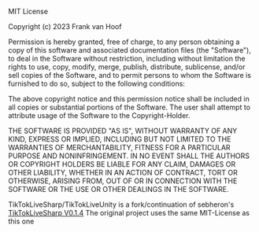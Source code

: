 MIT License

Copyright (c) 2023 Frank van Hoof

Permission is hereby granted, free of charge, to any person obtaining a copy
of this software and associated documentation files (the "Software"), to deal
in the Software without restriction, including without limitation the rights
to use, copy, modify, merge, publish, distribute, sublicense, and/or sell
copies of the Software, and to permit persons to whom the Software is
furnished to do so, subject to the following conditions:

The above copyright notice and this permission notice shall be included in all
copies or substantial portions of the Software.
The user shall attempt to attribute usage of the Software to the Copyright-Holder.

THE SOFTWARE IS PROVIDED "AS IS", WITHOUT WARRANTY OF ANY KIND, EXPRESS OR
IMPLIED, INCLUDING BUT NOT LIMITED TO THE WARRANTIES OF MERCHANTABILITY,
FITNESS FOR A PARTICULAR PURPOSE AND NONINFRINGEMENT. IN NO EVENT SHALL THE
AUTHORS OR COPYRIGHT HOLDERS BE LIABLE FOR ANY CLAIM, DAMAGES OR OTHER
LIABILITY, WHETHER IN AN ACTION OF CONTRACT, TORT OR OTHERWISE, ARISING FROM,
OUT OF OR IN CONNECTION WITH THE SOFTWARE OR THE USE OR OTHER DEALINGS IN THE
SOFTWARE.


TikTokLiveSharp/TikTokLiveUnity is a fork/continuation of sebheron's [TikTokLiveSharp V0.1.4](https://github.com/sebheron/TikTokLiveSharp)
The original project uses the same MIT-License as this one